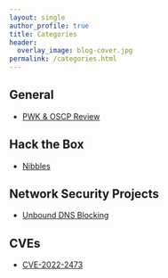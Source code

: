 ```yaml
---
layout: single
author_profile: true
title: Categories
header:
  overlay_image: blog-cover.jpg
permalink: /categories.html
---
```



<h2>General</h2>
<ul>
<li><a href="https://steffinstanly.github.io/PWK-and-OSCP-Review/">PWK & OSCP Review</a></li>
</ul>

<h2>Hack the Box</h2>
<ul>
<li><a href="https://steffinstanly.github.io/Hack-the-Box-Nibbles/">Nibbles</a></li>
</ul>

<h2>Network Security Projects</h2>
<ul>
<li><a href="https://steffinstanly.github.io/Unbound-DNS-Blocking/">Unbound DNS Blocking</a></li>
</ul>

<h2>CVEs</h2>
<ul>
<li><a href="https://steffinstanly.github.io/CVE-2022-2473-WP-UserOnline/">CVE-2022-2473</a></li>
</ul>


